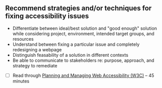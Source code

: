 ## Recommend strategies and/or techniques for fixing accessibility issues

- Differentiate between ideal/best solution and "good enough" solution while considering project, environment, intended target groups, and resources
- Understand between fixing a particular issue and completely redesigning a webpage
- Distinguish feasability of a solution in different contexts
- Be able to communicate to stakeholders re: purpose, approach, and strategy to remediate 

- [ ] Read through [Planning and Managing Web Accessibility (W3C)](https://www.w3.org/WAI/planning-and-managing/) – 45 minutes

